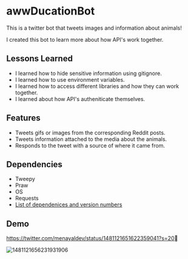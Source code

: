 # awwDucationBot
This is a twitter bot that tweets images and information about animals!

I created this bot to learn more about how API's work together. 



## Lessons Learned
* I learned how to hide sensitive information using gitignore. 
* I learned how to use environment variables.
* I learned how to access different libraries and how they can work together. 
* I learned about how API's autheniticate themselves. 


## Features

- Tweets gifs or images from the corresponding Reddit posts. 
- Tweets information attached to the media about the animals.
- Responds to the tweet with a source of where it came from.


## Dependencies
* Tweepy
* Praw
* OS
* Requests
* [List of dependenices and version numbers](requirements.txt)



## Demo

https://twitter.com/menayaldev/status/1481121651622359041?s=20

![1481121656231931906](https://user-images.githubusercontent.com/43251979/149067429-9f580be3-75d7-4845-a5b1-a74871790068.png)



